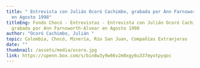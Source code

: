 ```yaml
---
title: " Entrevista con Julián Ocoró Cachimbo, grabada por Ann Farnsworth-Alvear
  en Agosto 1998"
titleEng: Fondo Chocó - Entrevistas - Entrevista con Julián Ocoró Cachimbo,
  grabada por Ann Farnsworth-Alvear en Agosto 1998
author: "Ocoró Cachimbo, Julián "
topic: Colombia, Chocó, Minería, Río San Juan, Compañías Extranjeras
date: ""
thumbnail: /assets/media/ocoro.jpg
link: https://upenn.box.com/s/bin8w3y9w66v2m0xgy6u337myotpyqoc
---
```

